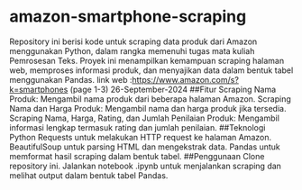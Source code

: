 # amazon-smartphone-scraping
Repository ini berisi kode untuk scraping data produk dari Amazon menggunakan Python, dalam rangka memenuhi tugas mata kuliah Pemrosesan Teks. Proyek ini menampilkan kemampuan scraping halaman web, memproses informasi produk, dan menyajikan data dalam bentuk tabel menggunakan Pandas.
link web :https://www.amazon.com/s?k=smartphones (page 1-3) 26-September-2024
##Fitur
Scraping Nama Produk: Mengambil nama produk dari beberapa halaman Amazon.
Scraping Nama dan Harga Produk: Mengambil nama dan harga produk jika tersedia.
Scraping Nama, Harga, Rating, dan Jumlah Penilaian Produk: Mengambil informasi lengkap termasuk rating dan jumlah penilaian.
##Teknologi
Python
Requests untuk melakukan HTTP request ke halaman Amazon.
BeautifulSoup untuk parsing HTML dan mengekstrak data.
Pandas untuk memformat hasil scraping dalam bentuk tabel.
##Penggunaan
Clone repository ini.
Jalankan notebook .ipynb untuk menjalankan scraping dan melihat output dalam bentuk tabel Pandas.
